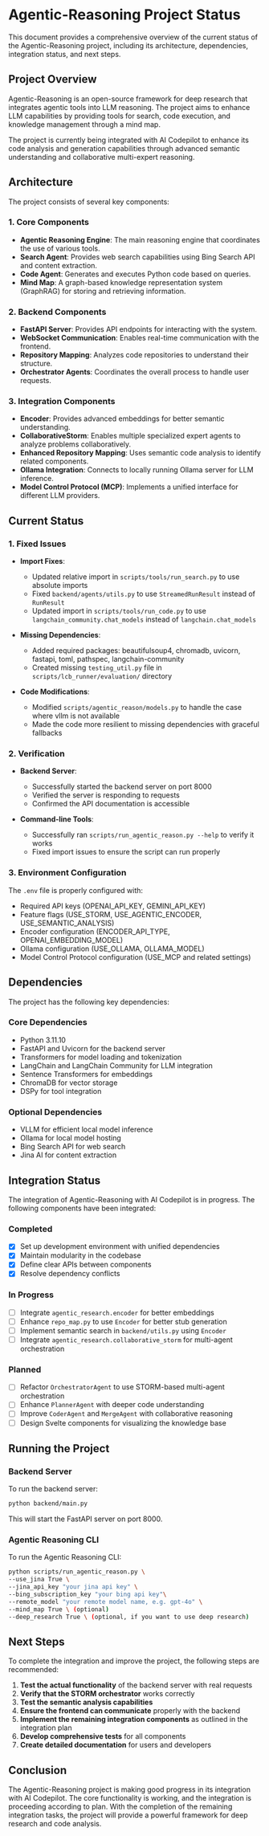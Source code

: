 # Agentic-Reasoning Project Status

This document provides a comprehensive overview of the current status of the Agentic-Reasoning project, including its architecture, dependencies, integration status, and next steps.

## Project Overview

Agentic-Reasoning is an open-source framework for deep research that integrates agentic tools into LLM reasoning. The project aims to enhance LLM capabilities by providing tools for search, code execution, and knowledge management through a mind map.

The project is currently being integrated with AI Codepilot to enhance its code analysis and generation capabilities through advanced semantic understanding and collaborative multi-expert reasoning.

## Architecture

The project consists of several key components:

### 1. Core Components

- **Agentic Reasoning Engine**: The main reasoning engine that coordinates the use of various tools.
- **Search Agent**: Provides web search capabilities using Bing Search API and content extraction.
- **Code Agent**: Generates and executes Python code based on queries.
- **Mind Map**: A graph-based knowledge representation system (GraphRAG) for storing and retrieving information.

### 2. Backend Components

- **FastAPI Server**: Provides API endpoints for interacting with the system.
- **WebSocket Communication**: Enables real-time communication with the frontend.
- **Repository Mapping**: Analyzes code repositories to understand their structure.
- **Orchestrator Agents**: Coordinates the overall process to handle user requests.

### 3. Integration Components

- **Encoder**: Provides advanced embeddings for better semantic understanding.
- **CollaborativeStorm**: Enables multiple specialized expert agents to analyze problems collaboratively.
- **Enhanced Repository Mapping**: Uses semantic code analysis to identify related components.
- **Ollama Integration**: Connects to locally running Ollama server for LLM inference.
- **Model Control Protocol (MCP)**: Implements a unified interface for different LLM providers.

## Current Status

### 1. Fixed Issues

- **Import Fixes**:
  - Updated relative import in `scripts/tools/run_search.py` to use absolute imports
  - Fixed `backend/agents/utils.py` to use `StreamedRunResult` instead of `RunResult`
  - Updated import in `scripts/tools/run_code.py` to use `langchain_community.chat_models` instead of `langchain.chat_models`

- **Missing Dependencies**:
  - Added required packages: beautifulsoup4, chromadb, uvicorn, fastapi, toml, pathspec, langchain-community
  - Created missing `testing_util.py` file in `scripts/lcb_runner/evaluation/` directory

- **Code Modifications**:
  - Modified `scripts/agentic_reason/models.py` to handle the case where vllm is not available
  - Made the code more resilient to missing dependencies with graceful fallbacks

### 2. Verification

- **Backend Server**:
  - Successfully started the backend server on port 8000
  - Verified the server is responding to requests
  - Confirmed the API documentation is accessible

- **Command-line Tools**:
  - Successfully ran `scripts/run_agentic_reason.py --help` to verify it works
  - Fixed import issues to ensure the script can run properly

### 3. Environment Configuration

The `.env` file is properly configured with:
- Required API keys (OPENAI_API_KEY, GEMINI_API_KEY)
- Feature flags (USE_STORM, USE_AGENTIC_ENCODER, USE_SEMANTIC_ANALYSIS)
- Encoder configuration (ENCODER_API_TYPE, OPENAI_EMBEDDING_MODEL)
- Ollama configuration (USE_OLLAMA, OLLAMA_MODEL)
- Model Control Protocol configuration (USE_MCP and related settings)

## Dependencies

The project has the following key dependencies:

### Core Dependencies

- Python 3.11.10
- FastAPI and Uvicorn for the backend server
- Transformers for model loading and tokenization
- LangChain and LangChain Community for LLM integration
- Sentence Transformers for embeddings
- ChromaDB for vector storage
- DSPy for tool integration

### Optional Dependencies

- VLLM for efficient local model inference
- Ollama for local model hosting
- Bing Search API for web search
- Jina AI for content extraction

## Integration Status

The integration of Agentic-Reasoning with AI Codepilot is in progress. The following components have been integrated:

### Completed

- [x] Set up development environment with unified dependencies
- [x] Maintain modularity in the codebase
- [x] Define clear APIs between components
- [x] Resolve dependency conflicts

### In Progress

- [ ] Integrate `agentic_research.encoder` for better embeddings
- [ ] Enhance `repo_map.py` to use `Encoder` for better stub generation
- [ ] Implement semantic search in `backend/utils.py` using `Encoder`
- [ ] Integrate `agentic_research.collaborative_storm` for multi-agent orchestration

### Planned

- [ ] Refactor `OrchestratorAgent` to use STORM-based multi-agent orchestration
- [ ] Enhance `PlannerAgent` with deeper code understanding
- [ ] Improve `CoderAgent` and `MergeAgent` with collaborative reasoning
- [ ] Design Svelte components for visualizing the knowledge base

## Running the Project

### Backend Server

To run the backend server:

```bash
python backend/main.py
```

This will start the FastAPI server on port 8000.

### Agentic Reasoning CLI

To run the Agentic Reasoning CLI:

```bash
python scripts/run_agentic_reason.py \
--use_jina True \
--jina_api_key "your jina api key" \
--bing_subscription_key "your bing api key"\ 
--remote_model "your remote model name, e.g. gpt-4o" \
--mind_map True \ (optional)
--deep_research True \ (optional, if you want to use deep research)
```

## Next Steps

To complete the integration and improve the project, the following steps are recommended:

1. **Test the actual functionality** of the backend server with real requests
2. **Verify that the STORM orchestrator** works correctly
3. **Test the semantic analysis capabilities**
4. **Ensure the frontend can communicate** properly with the backend
5. **Implement the remaining integration components** as outlined in the integration plan
6. **Develop comprehensive tests** for all components
7. **Create detailed documentation** for users and developers

## Conclusion

The Agentic-Reasoning project is making good progress in its integration with AI Codepilot. The core functionality is working, and the integration is proceeding according to plan. With the completion of the remaining integration tasks, the project will provide a powerful framework for deep research and code analysis.
